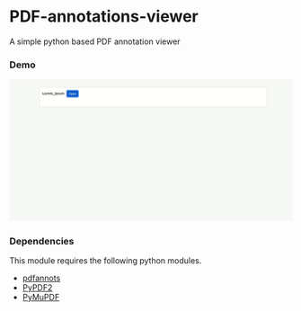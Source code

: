 # PDF-annotations-viewer
A simple python based PDF annotation viewer

### Demo 
![](demo.gif)

### Dependencies
This module requires the following python modules.
- [pdfannots](https://github.com/0xabu/pdfannots)
- [PyPDF2](https://pypi.org/project/PyPDF2/)
- [PyMuPDF](https://pymupdf.readthedocs.io/en/latest/)